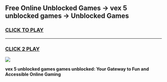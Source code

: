 
## Free Online Unblocked Games → vex 5 unblocked games → Unblocked Games
<h3>
<a href="https://premium.freeplayer.one?title=vex_5_unblocked_games&ref=21F">CLICK TO PLAY</a></h3>
<hr>

<h3>
<a href="https://premium.freeplayer.one?title=vex_5_unblocked_games&ref=21F">CLICK 2 PLAY</a>
  
</h3>

<a href="https://premium.freeplayer.one?title=vex_5_unblocked_games&ref=21F/"><img src="https://clearcache.store/games.png"></a>


**vex 5 unblocked games games unblocked: Your Gateway to Fun and Accessible Online Gaming**
